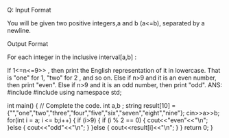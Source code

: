 Q:
Input Format

You will be given two positive integers,a  and b (a<=b), separated by a newline.

Output Format

For each integer  in the inclusive interval[a,b] :

If 1<=n<=9>> , then print the English representation of it in lowercase. That is "one" for 1, "two" for 2 , and so on.
Else if n>9  and it is an even number, then print "even".
Else if n>9  and it is an odd number, then print "odd".
ANS:
#include <iostream>
#include <cstdio>
using namespace std;

int main() {
    // Complete the code.
    int a,b ;
    string result[10] ={"","one","two","three","four","five","six","seven","eight","nine"};
    cin>>a>>b;
    for(int i = a; i <= b;i++)
    {
        if (i>9) {
          if (i % 2 == 0) {
              cout<<"even"<<"\n";
          }else {
              cout<<"odd"<<"\n";
          }
        }else {
            cout<<result[i]<<"\n";
        }
    }
    return 0;
}